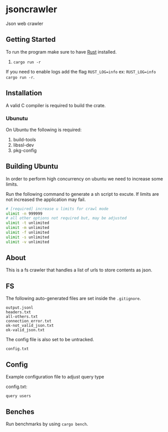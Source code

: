 # jsoncrawler

Json web crawler

## Getting Started

To run the program make sure to have [Rust](https://doc.rust-lang.org/book/ch01-01-installation.html) installed.

1. `cargo run -r`

If you need to enable logs add the flag `RUST_LOG=info` ex: `RUST_LOG=info cargo run -r`.

## Installation

A valid C compiler is required to build the crate.

### Ubunutu

On Ubuntu the following is required:

1. build-tools
1. libssl-dev
1. pkg-config

## Building Ubuntu

In order to perform high concurrency on ubuntu we need to increase some limits.

Run the following command to generate a sh script to excute. If limits are not increased
the application may fail.

```sh
# [required] increase u limits for crawl mode
ulimit -n 999999
# all other options not required but, may be adjusted
ulimit -t unlimited
ulimit -m unlimited
ulimit -f unlimited
ulimit -s unlimited
ulimit -v unlimited
```

## About

This is a fs crawler that handles a list of urls to store contents as json.

## FS

The following auto-generated files are set inside the `.gitignore`.

```
output.jsonl
headers.txt
all-others.txt
connection_error.txt
ok-not_valid_json.txt
ok-valid_json.txt
```

The config file is also set to be untracked.

```
config.txt
```

## Config

Example configuration file to adjust query type

config.txt:

```
query users
```

## Benches

Run benchmarks by using `cargo bench`.
